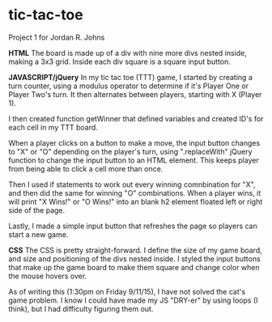 # tic-tac-toe
Project 1 for Jordan R. Johns

**HTML**
The board is made up of a div with nine more divs nested inside, making a 3x3 grid. Inside each div square is a square input button. 


**JAVASCRIPT/jQuery**
In my tic tac toe (TTT) game, I started by creating a turn counter, using a modulus operator to determine if it's Player One or Player Two's turn. It then alternates between players, starting with X (Player 1).

I then created function getWinner that defined variables and created ID's for each cell in my TTT board.

When a player clicks on a button to make a move, the input button changes to "X" or "O" depending on the player's turn, using ".replaceWith" jQuery function to change the input button to an HTML element. This keeps player from being able to click a cell more than once.

Then I used if statements to work out every winning comnbination for "X", and then did the same for winning "O" combinations. When a player wins, it will print "X Wins!" or "O Wins!" into an blank h2 element floated left or right side of the page.

Lastly, I made a simple input button that refreshes the page so players can start a new game.


**CSS**
The CSS is pretty straight-forward. I define the size of my game board, and size and positioning of the divs nested inside. I styled the input buttons that make up the game board to make them square and change color when the mouse hovers over.

As of writing this (1:30pm on Friday 9/11/15), I have not solved the cat's game problem. I know I could have made my JS "DRY-er" by using loops (I think), but I had difficulty figuring them out.
